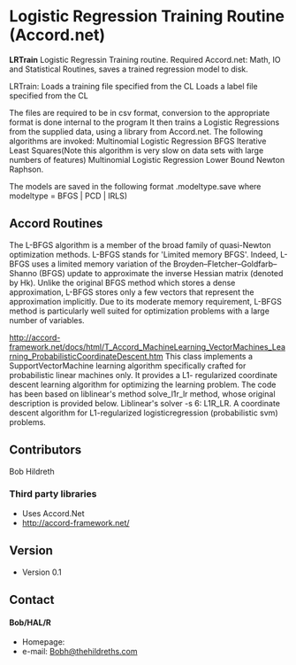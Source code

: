 Logistic Regression Training Routine (Accord.net)
======
**LRTrain** Logistic Regressin Training routine. Required Accord.net: Math, IO and Statistical Routines, saves a 
trained regression model to disk.

LRTrain:
Loads a training file specified from the CL
Loads a label file specified from the CL 

The files are required to be in csv format, conversion to the appropriate format is done internal to the program
It then trains a Logistic Regressions from the supplied data, using a library from Accord.net.  The following algorithms are invoked:
Multinomial Logistic Regression BFGS
Iterative Least Squares(Note this algorithm is very slow on data sets with large numbers of features)
Multinomial Logistic Regression Lower Bound Newton Raphson.

The models are saved in the following format <trainfilename>.modeltype.save where modeltype = BFGS | PCD | IRLS)
  
## Accord Routines

The L-BFGS algorithm is a member of the broad family of quasi-Newton optimization methods. L-BFGS stands for 'Limited memory BFGS'. Indeed, L-BFGS uses a limited memory variation of the Broyden–Fletcher–Goldfarb–Shanno (BFGS) update to approximate the inverse Hessian matrix (denoted by Hk). Unlike the original BFGS method which stores a dense approximation, L-BFGS stores only a few vectors that represent the approximation implicitly. Due to its moderate memory requirement, L-BFGS method is particularly well suited for optimization problems with a large number of variables. 
               

 http://accord-framework.net/docs/html/T_Accord_MachineLearning_VectorMachines_Learning_ProbabilisticCoordinateDescent.htm
 This class implements a SupportVectorMachine learning algorithm specifically crafted for probabilistic linear machines only. It provides a L1- regularized coordinate descent learning algorithm for optimizing the learning problem. The code has been based on liblinear's method solve_l1r_lr method, whose original description is provided below. Liblinear's solver -s 6: L1R_LR. A coordinate descent algorithm for L1-regularized logisticregression (probabilistic svm) problems.
               
## Contributors
Bob Hildreth

### Third party libraries
* Uses Accord.Net 
* http://accord-framework.net/

## Version 
* Version 0.1

## Contact
#### Bob/HAL/R
* Homepage: 
* e-mail: Bobh@thehildreths.com


